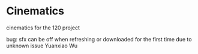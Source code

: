 # Cinematics
cinematics for the 120 project

bug: sfx can be off when refreshing or downloaded for the first time due to unknown issue
Yuanxiao Wu